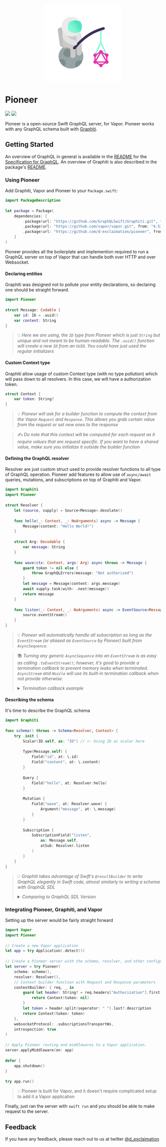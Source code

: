 <p align="center">
    <img src="./pioneer.png" width="250" />
</p>

<p align="center"> 
    <h1>Pioneer</h1>
</p>

[![](https://img.shields.io/endpoint?url=https%3A%2F%2Fswiftpackageindex.com%2Fapi%2Fpackages%2Fd-exclaimation%2Fpioneer%2Fbadge%3Ftype%3Dswift-versions)](https://swiftpackageindex.com/d-exclaimation/pioneer)
[![](https://img.shields.io/endpoint?url=https%3A%2F%2Fswiftpackageindex.com%2Fapi%2Fpackages%2Fd-exclaimation%2Fpioneer%2Fbadge%3Ftype%3Dplatforms)](https://swiftpackageindex.com/d-exclaimation/pioneer)

Pioneer is a open-source Swift GraphQL server, for Vapor. Pioneer works with any GraphQL schema built with [Graphiti](https://github.com/GraphQLSwift/Graphiti).

## Getting Started

An overview of GraphQL in general is available in the [README](https://github.com/facebook/graphql/blob/master/README.md) for the [Specification for GraphQL](https://github.com/facebook/graphql). An overview of Graphiti is also described in the package's [README](https://github.com/GraphQLSwift/Graphiti/blob/master/README.md).

### Using Pioneer

Add Graphiti, Vapor and Pioneer to your `Package.swift`:

```swift
import PackageDescription

let package = Package(
    dependencies: [
        .package(url: "https://github.com/GraphQLSwift/Graphiti.git", from: "1.0.0"),
        .package(url: "https://github.com/vapor/vapor.git", from: "4.53.0"),
        .package(url: "https://github.com/d-exclaimation/pioneer", from: "0.1.3")
    ]
)
```

Pioneer provides all the boilerplate and implemention required to run a GraphQL server on top of Vapor that can handle both over HTTP and over Websocket.

#### Declaring entities

Graphiti was designed not to pollute your entity declarations, so declaring one should be straight forward.

```swift
import Pioneer

struct Message: Codable {
    var id: ID = .uuid()
    var content: String 
}

```

> 💡  _Here we are using, the `ID` type from Pioneer which is just `String` but unique and not meant to be human-readable. The `.uuid()` function will create a new `ID` from an `UUID`. You could have just used the regular initializers_


#### Custom Context type

Graphiti allow usage of custom Context type (with no type pollution) which will pass down to all resolvers. In this case, we will have a authorization token.

```swift
struct Context {
    var token: String?
}
```

> 💡  _Pioneer will ask for a builder function to compute the context from the Vapor `Request` and `Response`. This allows you grab certain value from the request or set new ones to the response_

> ✍️ _Do note that this context will be computed for each request as it require values that are request specific. If you want to have a shared value, make sure you initialize it outside the builder function_

#### Defining the GraphQL resolver

Resolver are just custom struct used to provide resolver functions to all type of GraphQL operation. Pioneer add features to allow use of `async/await` queries, mutations, and subscriptions on top of Graphiti and Vapor.

```swift
import Graphiti
import Pioneer

struct Resolver {
    let (source, supply) = Source<Message>.desolate()
    
    func hello(_: Context, _: NoArguments) async -> Message { 
        Message(content: "Hello World!")
    }
    
    struct Arg: Decodable { 
        var message: String 
    }
    
    func wave(ctx: Context, args: Arg) async throws -> Message {
        guard token != nil else {
            throw GraphQLErrors(message: "Not authorized")
        }
        let message = Message(content: args.message)
        await supply.task(with: .next(message))
        return message
    }

    func listen(_: Context, _: NoArguments) async -> EventSource<Message> {
        source.eventStream()
    }
}
```

> 💡 _Pioneer will automatically handle all subscription as long as the `EventStream` (or aliased as `EventSource` by Pioneer) built from `AsyncSequence`._

<blockquote>

📚 _Turning any generic `AsyncSequence` into an `EventStream` is as easy as calling `.toEventStream()`; however, it's good to provide a termination callback to prevent memory leaks when terminated. `AsyncStream` and `Nozzle` will use its built-in termination callback when not provide otherwise._

<details>
<summary><i>Termination callback example</i></summary>

```swift
let stream = MyAsyncSequence<Message>(...)

stream.toEventStream(
    // Require here as it cannot access `AsyncStream.Continuation.onTermination`
    onTermination: {
        // deallocate resources
    }
)

let stream = AsyncStream<Message> { continuation in 
    // By default will use this termination callback, no need for another callback
    continuation.onTermination = { @Sendable _ in 
        // deallocate resource
    }
}
    
stream.toEventStream()  

let nozzle = Nozzle<Int>(...)

// By default will use this termination callback, no need for another callback
nozzle.onTermination { 
    // deallocate resource
}
    
nozzle.toEventStream()    
```

</details>
</blockquote>


#### Describing the schema

It's time to describe the GraphQL schema

```swift
import Graphiti

func schema() throws -> Schema<Resolver, Context> {
    try .init {
        Scalar(ID.self, as: "ID") // <- Using ID as scalar here
        
        Type(Message.self) {
            Field("id", at: \.id)
            Field("content", at: \.content)
        }

        Query {
            Field("hello", at: Resolver.hello)
        }

        Mutation {
            Field("wave", at: Resolver.wave) {
                Argument("message", at: \.message)
            }
        }

        Subscription {
            SubscriptionField("listen", 
                as: Message.self, 
                atSub: Resolver.listen
            )
        } 
    }
}
```

<blockquote>
    
💡 _Graphiti takes advantage of Swift's `@resultBuilder` to write GraphQL elegantly in Swift code, almost similarly to writing a schema with GraphQL SDL_
    
<details>
<summary><i>Comparing to GraphQL SDL Version</i></summary>

```graphql
type Messsage {
    id: ID!
    content: String!
}

type Query {
    hello: String!
}

type Mutation {
    wave(message: String!): Message!
}

type Subscription {
    listen: Message!
}

schema {
    query: Query,
    mutation: Mutation,
    subscription: Subscription
}
```

</details>
</blockquote>

### Integrating Pioneer, Graphiti, and Vapor

Setting up the server would be fairly straight forward

```swift
import Vapor
import Pioneer

// Create a new Vapor application
let app = try Application(.detect())

// Create a Pioneer server with the schema, resolver, and other configurations
let server = try Pioneer(
    schema: schema(), 
    resolver: Resolver(),
    // Context builder function with Request and Response parameters
    contextBuilder: { req, _ in 
        guard let header: String? = req.headers["Authorization"].first(where: { $0.contains("Bearer") }) else {
            return Context(token: nil)
        }
        let token = header.split(seperator: " ").last?.description
        return Context(token: token)
    },
    websocketProtocol: .subscriptionsTransportWs, 
    introspection: true	
)

// Apply Pioneer routing and middlewares to a Vapor application.
server.applyMiddleware(on: app)

defer { 
    app.shutdown() 
}

try app.run()
```

> 💡 Pioneer is built for Vapor, and it doesn't require complicated setup to add it a Vapor application

Finally, just ran the server with `swift run` and you should be able to make request to the server.

## Feedback

If you have any feedback, please reach out to us at twitter [@d_exclaimation](https://www.twitter.com/d_exclaimation)
